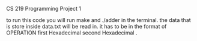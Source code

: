CS 219 Programming Project 1

to run this code you will run make and ./adder in the terminal.
the data that is store inside data.txt will be read in. it has to be in the format of OPERATION first Hexadecimal second Hexadecimal .

